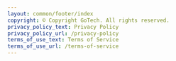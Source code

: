 ```yaml
---
layout: common/footer/index
copyright: © Copyright GoTech. All rights reserved.
privacy_policy_text: Privacy Policy
privacy_policy_url: /privacy-policy
terms_of_use_text: Terms of Service
terms_of_use_url: /terms-of-service
---
```

